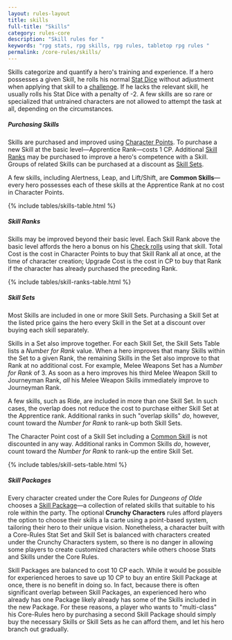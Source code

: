 ```yaml
---
layout: rules-layout
title: skills
full-title: "Skills"
category: rules-core
description: "Skill rules for "
keywords: "rpg stats, rpg skills, rpg rules, tabletop rpg rules "
permalink: /core-rules/skills/
---
```



<p>Skills categorize and quantify a hero's training and experience. If a hero possesses a given Skill, he rolls his normal <a href="{{site.baseurl}}/core-rules/characters/#stats">Stat Dice</a> without adjustment when applying that skill to a <a href="{{site.baseurl}}/core-rules/challenges/#challenges">challenge</a>. If he lacks the relevant skill, he usually rolls his Stat Dice with a penalty of -2. A few skills are so rare or specialized that untrained characters are not allowed to attempt the task at all, depending on the circumstances.</p>

<h5>Purchasing Skills</h5>
<p>Skills are purchased and improved using <a href="{{site.baseurl}}/core-rules/characters/#character-points">Character Points</a>. To purchase a new Skill at the basic level&mdash;Apprentice Rank&mdash;costs 1 CP.  Additional <a href="#skill-ranks">Skill Ranks</a> may be purchased to improve a hero's competence with a Skill. Groups of related Skills can be purchased at a discount as <a href="skill-sets">Skill Sets</a>.</p>
<p>A few skills, including Alertness, Leap, and Lift/Shift, are <strong><span id="common-skills">Common Skills</span></strong>&mdash;every hero possesses each of these skills at the Apprentice Rank at no cost in Character Points.</p>

{% include tables/skills-table.html %}

<h5 id="skill-ranks">Skill Ranks</h5>
<p>Skills may be improved beyond their basic level. Each Skill Rank above the basic level affords the hero a bonus on his <a href="{{site.baseurl}}/core-rules/challenges/#check-rolls">Check rolls</a> using that skill. Total Cost is the cost in Character Points to buy that Skill Rank all at once, at the time of character creation; Upgrade Cost is the cost in CP to buy that Rank if the character has already purchased the preceding Rank.</p>

{% include tables/skill-ranks-table.html %}

<h5 id="skill-sets">Skill Sets</h5>
<p>Most Skills are included in one or more Skill Sets. Purchasing a Skill Set at the listed price gains the hero every Skill in the Set at a discount over buying each skill separately.</p>
<p>Skills in a Set also improve together. For each Skill Set, the Skill Sets Table lists a <em>Number for Rank</em> value. When a hero improves that many Skills within the Set to a given Rank, the remaining Skills in the Set also improve to that Rank at no additional cost. For example, Melee Weapons Set has a <em>Number for Rank</em> of 3. As soon as a hero improves his third Melee Weapon Skill to Journeyman Rank, <em>all</em> his Melee Weapon Skills immediately improve to Journeyman Rank.</p>
<p>A few skills, such as Ride, are included in more than one Skill Set. In such cases, the overlap does not reduce the cost to purchase either Skill Set at the Apprentice rank. Additional ranks in such "overlap skills" <em>do</em>, however, count toward the <em>Number for Rank</em> to rank-up both Skill Sets.</p>
<p>The Character Point cost of a Skill Set including a <a href="#common-skills">Common Skill</a> is not discounted in any way. Additional ranks in Common Skills <em>do</em>, however, count toward the <em>Number for Rank</em> to rank-up the entire Skill Set.</p>

{% include tables/skill-sets-table.html %}

<h5 class="hdrm-more">Skill Packages</h5>
<p>Every character created under the Core Rules for <em>Dungeons of Olde</em> chooses a <a href="{{site.baseurl}}/core-rules/characters/#skill-packages">Skill Package</a>&mdash;a collection of related skills that suitable to his role within the party. The optional <strong>Crunchy Characters</strong> rules afford players the option to choose their skills a la carte using a point-based system, tailoring their hero to their unique vision. Nonetheless, a character built with a Core-Rules Stat Set and Skill Set is balanced with characters created under the Crunchy Characters system, so there is no danger in allowing some players to create customized characters while others choose Stats and Skills under the Core Rules.</p>
<p>Skill Packages are balanced to cost 10 CP each. While it would be possible for experienced heroes to save up 10 CP to buy an entire Skill Package at once, there is no benefit in doing so. In fact, because there is often significant overlap between Skill Packages, an experienced hero who already has one Package likely already has some of the Skills included in the new Package. For these reasons, a player who wants to "multi-class" his Core-Rules hero by purchasing a second Skill Package should simply buy the necessary Skills or Skill Sets as he can afford them, and let his hero branch out gradually.</p>

